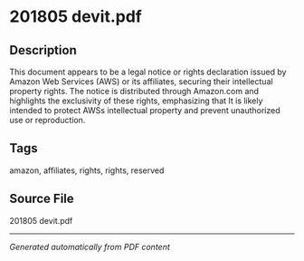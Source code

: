 # 201805 devit.pdf

## Description
This document appears to be a legal notice or rights declaration issued by Amazon Web Services (AWS) or its affiliates, securing their intellectual property rights. The notice is distributed through Amazon.com and highlights the exclusivity of these rights, emphasizing that It is likely intended to protect AWSs intellectual property and prevent unauthorized use or reproduction.
## Tags
amazon, affiliates, rights, rights, reserved

## Source File
201805 devit.pdf

---
*Generated automatically from PDF content*
